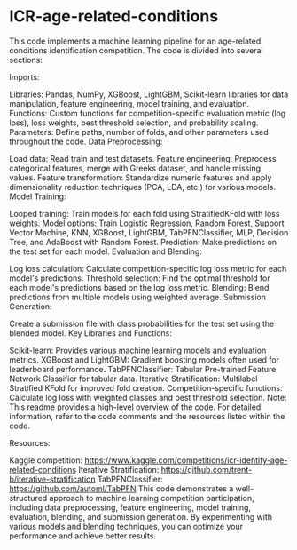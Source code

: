 # ICR-age-related-conditions

This code implements a machine learning pipeline for an age-related conditions identification competition. The code is divided into several sections:

Imports:

Libraries: Pandas, NumPy, XGBoost, LightGBM, Scikit-learn libraries for data manipulation, feature engineering, model training, and evaluation.
Functions: Custom functions for competition-specific evaluation metric (log loss), loss weights, best threshold selection, and probability scaling.
Parameters: Define paths, number of folds, and other parameters used throughout the code.
Data Preprocessing:

Load data: Read train and test datasets.
Feature engineering: Preprocess categorical features, merge with Greeks dataset, and handle missing values.
Feature transformation: Standardize numeric features and apply dimensionality reduction techniques (PCA, LDA, etc.) for various models.
Model Training:

Looped training: Train models for each fold using StratifiedKFold with loss weights.
Model options: Train Logistic Regression, Random Forest, Support Vector Machine, KNN, XGBoost, LightGBM, TabPFNClassifier, MLP, Decision Tree, and AdaBoost with Random Forest.
Prediction: Make predictions on the test set for each model.
Evaluation and Blending:

Log loss calculation: Calculate competition-specific log loss metric for each model's predictions.
Threshold selection: Find the optimal threshold for each model's predictions based on the log loss metric.
Blending: Blend predictions from multiple models using weighted average.
Submission Generation:

Create a submission file with class probabilities for the test set using the blended model.
Key Libraries and Functions:

Scikit-learn: Provides various machine learning models and evaluation metrics.
XGBoost and LightGBM: Gradient boosting models often used for leaderboard performance.
TabPFNClassifier: Tabular Pre-trained Feature Network Classifier for tabular data.
Iterative Stratification: Multilabel Stratified KFold for improved fold creation.
Competition-specific functions: Calculate log loss with weighted classes and best threshold selection.
Note: This readme provides a high-level overview of the code. For detailed information, refer to the code comments and the resources listed within the code.

Resources:

Kaggle competition: https://www.kaggle.com/competitions/icr-identify-age-related-conditions
Iterative Stratification: https://github.com/trent-b/iterative-stratification
TabPFNClassifier: https://github.com/automl/TabPFN
This code demonstrates a well-structured approach to machine learning competition participation, including data preprocessing, feature engineering, model training, evaluation, blending, and submission generation. By experimenting with various models and blending techniques, you can optimize your performance and achieve better results.
